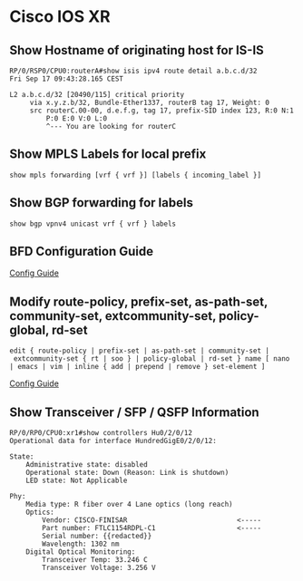 # Cisco IOS XR 

## Show Hostname of originating host for IS-IS

```
RP/0/RSP0/CPU0:routerA#show isis ipv4 route detail a.b.c.d/32
Fri Sep 17 09:43:28.165 CEST

L2 a.b.c.d/32 [20490/115] critical priority
     via x.y.z.b/32, Bundle-Ether1337, routerB tag 17, Weight: 0
     src routerC.00-00, d.e.f.g, tag 17, prefix-SID index 123, R:0 N:1
         P:0 E:0 V:0 L:0
         ^--- You are looking for routerC
```

## Show MPLS Labels for local prefix

```
show mpls forwarding [vrf { vrf }] [labels { incoming_label }]
```

## Show BGP forwarding for labels

```
show bgp vpnv4 unicast vrf { vrf } labels
```

## BFD Configuration Guide

[Config Guide](https://www.cisco.com/c/en/us/td/docs/routers/asr9000/software/asr9k_r4-2/interfaces/configuration/guide/hc42bifw.html)

## Modify route-policy, prefix-set, as-path-set, community-set, extcommunity-set, policy-global, rd-set

```
edit { route-policy | prefix-set | as-path-set | community-set | extcommunity-set { rt | soo } | policy-global | rd-set } name [ nano | emacs | vim | inline { add | prepend | remove } set-element ]  
```

[Config Guide](https://www.cisco.com/c/en/us/td/docs/routers/asr9000/software/routing/configuration/guide/rcasr9krpl.html#wp1117659)

## Show Transceiver / SFP / QSFP Information

```
RP/0/RP0/CPU0:xr1#show controllers Hu0/2/0/12     
Operational data for interface HundredGigE0/2/0/12:

State:
    Administrative state: disabled
    Operational state: Down (Reason: Link is shutdown)
    LED state: Not Applicable

Phy:
    Media type: R fiber over 4 Lane optics (long reach)
    Optics:
        Vendor: CISCO-FINISAR                           <-----
        Part number: FTLC1154RDPL-C1                    <-----
        Serial number: {{redacted}}
        Wavelength: 1302 nm
    Digital Optical Monitoring:
        Transceiver Temp: 33.246 C
        Transceiver Voltage: 3.256 V
```
